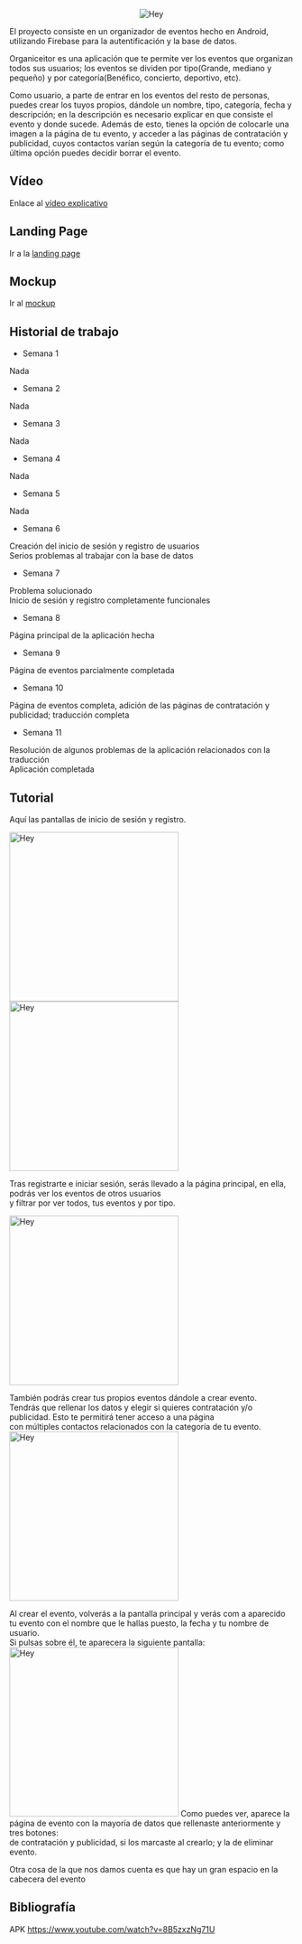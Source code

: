 <p align="center">
  <img src="https://github.com/rodrigolopezramoss/ProyectoFinCiclo-Organiceitor/blob/main/Capturas/titulo.png" alt="Hey"/>
</p>


El proyecto consiste en un organizador de eventos hecho en Android, utilizando Firebase para la autentificación y la base de datos.


Organiceitor es una aplicación que te permite ver los eventos que organizan todos sus usuarios; los eventos se dividen por tipo(Grande, mediano y pequeño) y por categoría(Benéfico, concierto, deportivo, etc).

Como usuario, a parte de entrar en los eventos del resto de personas, puedes crear los tuyos propios, dándole un nombre, tipo, categoría, fecha y descripción; en la descripción es necesario explicar en que consiste el evento y donde sucede. Además de esto, tienes la opción de colocarle una imagen a la página de tu evento, y acceder a las páginas de contratación y publicidad, cuyos contactos varían según la categoría de tu evento; como última opción puedes decidir borrar el evento.


## Vídeo
Enlace al [vídeo explicativo](https://youtu.be/HTveO6Sjwug)
## Landing Page

Ir a la [landing page](https://rodrigolopezramoss.github.io/landingPage/)

## Mockup

Ir al [mockup](https://github.com/rodrigolopezramoss/ProyectoFinCurso-Mockup)


## Historial de trabajo


* Semana 1

Nada

* Semana 2
 
Nada

* Semana 3

Nada

* Semana 4

Nada

* Semana 5

Nada

* Semana 6

Creación del inicio de sesión y registro de usuarios<br>Serios problemas al trabajar con la base de datos

* Semana 7

Problema solucionado<br>Inicio de sesión y registro completamente funcionales

* Semana 8

Página principal de la aplicación hecha

* Semana 9

Página de eventos parcialmente completada

* Semana 10

Página de eventos completa, adición de las páginas de contratación y publicidad; traducción completa

* Semana 11

Resolución de algunos problemas de la aplicación relacionados con la traducción<br>Aplicación completada



## Tutorial

Aquí las pantallas de inicio de sesión y registro.
<p align="start">
  <img src="https://github.com/rodrigolopezramoss/ProyectoFinCiclo-Organiceitor/blob/main/Capturas/CapturaLogin.png" width="300" alt="Hey"/>
  <img src="https://github.com/rodrigolopezramoss/ProyectoFinCiclo-Organiceitor/blob/main/Capturas/CapturaRegister.png" width="300" alt="Hey"/>
</p>


Tras registrarte e iniciar sesión, serás llevado a la página principal, en ella, podrás ver los eventos de otros usuarios <br>y filtrar por ver todos, tus eventos y por tipo.
<p align="start">
  <img src="https://github.com/rodrigolopezramoss/ProyectoFinCiclo-Organiceitor/blob/main/Capturas/CapturaEventos.png" width="300" alt="Hey"/>
</p>


También podrás crear tus propios eventos dándole a crear evento.<br>
Tendrás que rellenar los datos y elegir si quieres contratación y/o publicidad. Esto te permitirá tener acceso a una página <br>con múltiples contactos relacionados con la categoría de tu evento.
<img src="https://github.com/rodrigolopezramoss/ProyectoFinCiclo-Organiceitor/blob/main/Capturas/CapturaCrearEvento.png" width="300" alt="Hey"/>

Al crear el evento, volverás a la pantalla principal y verás com a aparecido tu evento con el nombre que le hallas puesto, la fecha y tu nombre de usuario.<br>
Si pulsas sobre él, te aparecera la siguiente pantalla:
<img src="https://github.com/rodrigolopezramoss/ProyectoFinCiclo-Organiceitor/blob/main/Capturas/CapturaEventoCreado.png" width="300" alt="Hey"/>
Como puedes ver, aparece la página de evento con la mayoría de datos que rellenaste anteriormente y tres botones: <br>de contratación y publicidad, si los marcaste al crearlo; y la de eliminar evento.


Otra cosa de la que nos damos cuenta es que hay un gran espacio en la cabecera del evento




## Bibliografía

APK https://www.youtube.com/watch?v=8B5zxzNg71U
